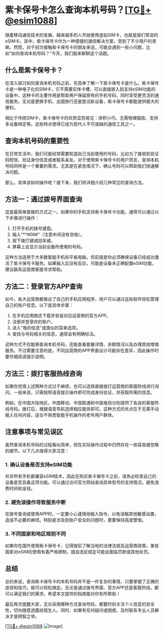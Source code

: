 # 紫卡保号卡怎么查询本机号码？[[TG💪+ @esim1088](https://t.me/s/esim1088)]

随着移动通信技术的发展，越来越多的人开始使用虚拟SIM卡，也就是我们常说的eSIM卡。其中，紫卡保号卡作为一种便捷的通信解决方案，受到了不少用户的青睐。然而，对于初次接触紫卡保号卡的朋友来说，可能会遇到一些小问题，比如“如何查询本机号码？”今天，我们就来聊聊这个话题。

## 什么是紫卡保号卡？

在深入探讨如何查询本机号码之前，先简单了解一下紫卡保号卡是什么。紫卡保号卡是一种电子化的SIM卡，它不需要实体卡槽，可以直接嵌入到支持eSIM功能的设备中。这种卡的主要作用是帮助用户保留原有的手机号码，同时享受更灵活的通信服务。无论是更换手机、出国旅行还是尝试新设备，紫卡保号卡都能提供极大的便利。

相比于传统SIM卡，紫卡保号卡的优势显而易见：体积小巧、无需物理插拔、支持多设备绑定等。这些特点使得它成为现代人不可或缺的通信工具之一。

## 查询本机号码的重要性

在日常生活中，我们可能经常需要知道自己当前使用的号码，比如为了接收到验证码短信、验证身份信息或者联系亲友。对于使用紫卡保号卡的用户而言，查询本机号码同样是一个重要的需求。尤其是在紧急情况下，确认号码可以帮助我们快速解决问题。

那么，具体该如何操作呢？接下来，我们将详细介绍几种常见的查询方法。

## 方法一：通过拨号界面查询

这是最简单直接的方式之一。如果你的手机支持紫卡保号卡功能，通常可以通过以下步骤进行操作：

1. 打开手机的拨号键盘。
2. 输入“**#06#”（注意中间没有空格）。
3. 按下拨打键或回车键。
4. 屏幕上会显示当前设备所使用的号码。

这种方法适用于大多数智能手机和平板电脑，但前提是你必须确保设备已经成功激活了紫卡保号卡服务。如果输入后没有反应，可能是设备未正确配置eSIM功能，建议联系运营商客服寻求帮助。

## 方法二：登录官方APP查询

如今，各大运营商都推出了自己的手机应用程序，用户可以通过这些软件轻松管理自己的账户信息。以下是具体步骤：

1. 在手机应用商店下载并安装对应运营商的官方APP。
2. 注册并登录你的账户。
3. 进入“我的信息”或类似的菜单选项。
4. 查找与号码相关的信息，通常会有明确标注。

这种方式不仅能够查询本机号码，还能查看套餐详情、余额情况以及办理其他增值服务。不过需要注意的是，不同运营商的APP界面设计可能存在差异，因此操作时要仔细阅读提示说明。

## 方法三：拨打客服热线咨询

如果你觉得上述两种方式过于麻烦，也可以选择直接拨打运营商的客服热线进行询问。一般来说，只需按照语音提示操作即可完成身份验证，并获取所需的信息。

例如，在中国大陆地区，中国移动、中国联通和中国电信分别提供了各自的客服热线号码。拨打后，根据语音导航选择相应服务即可。这种方式的优点在于无需手动输入任何内容，适合不熟悉智能手机操作的老年用户群体。

## 注意事项与常见误区

虽然查询本机号码的过程看似简单，但在实际操作过程中仍然存在一些容易被忽略的细节。以下几点值得大家注意：

### 1. 确认设备是否支持eSIM功能

并非所有手机都兼容eSIM技术，因此在购买紫卡保号卡之前，请务必检查自己的设备是否具备这项功能。可以通过访问官方网站查询具体型号的支持情况，避免浪费时间和金钱。

### 2. 避免误操作导致服务中断

在拨号查询或使用APP时，一定要小心谨慎地输入指令，以免误触其他敏感设置，造成不必要的麻烦。特别是涉及到账户安全的问题时，更要保持高度警惕。

### 3. 不同国家和地区规则不同

如果你在国外使用紫卡保号卡，记得提前了解当地的法律法规及运营商政策。某些国家对eSIM的使用有着严格限制，擅自违反规定可能会面临罚款或其他处罚。

## 总结

总的来说，查询紫卡保号卡的本机号码并不是一件复杂的事情，只要掌握了正确的途径和技巧，就可以轻松搞定。无论是通过拨号界面、官方APP还是客服热线，都可以满足我们的需求。希望本文提供的指南能对你有所帮助！

最后再次提醒大家，无论采用哪种方式查询号码，都要时刻关注个人信息的安全性，切勿随意透露给陌生人。同时，如果有任何疑问或困惑，及时联系专业人员解决才是明智之举。

[[TG💪+ @esim1088](https://t.me/s/esim1088) ![Image](https://i.postimg.cc/4NQfJmqS/Snipaste-2025-05-13-00-14-12.png)]